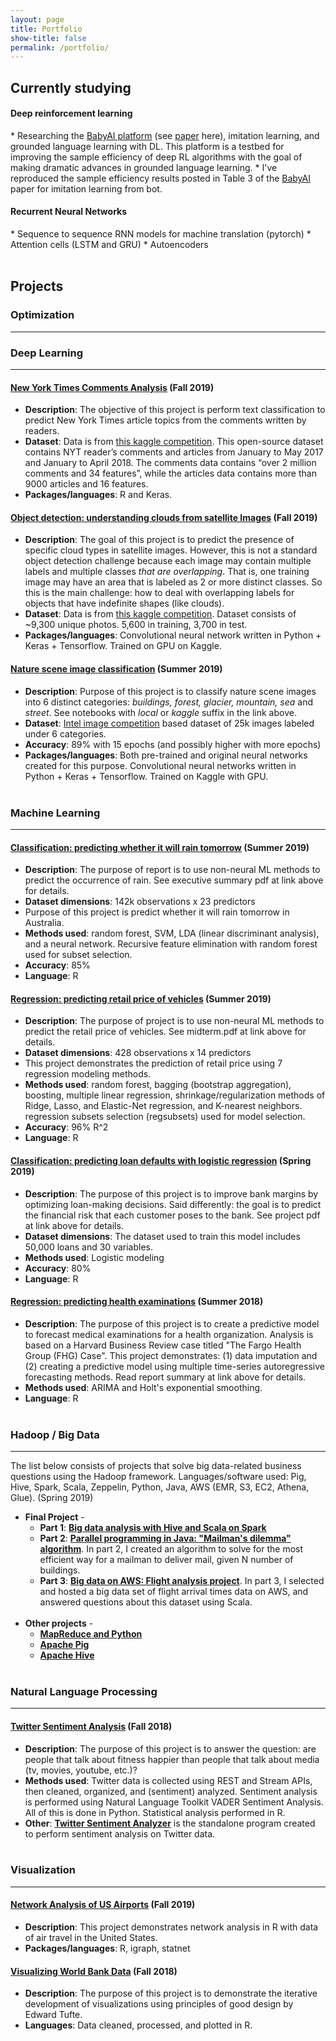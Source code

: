 ```yaml
---
layout: page
title: Portfolio
show-title: false
permalink: /portfolio/
---
```


## Currently studying

<h4 class="subheading">Deep reinforcement learning</h4>
* Researching the <a href="https://github.com/mila-iqia/babyai/tree/iclr19" target="_blank">BabyAI platform</a> (see <a href="https://openreview.net/forum?id=rJeXCo0cYX" target="_blank">paper</a> here), imitation learning, and grounded language learning with DL. This platform is a testbed for improving the sample efficiency of deep RL algorithms with the goal of making dramatic advances in grounded language learning.
* I've reproduced the sample efficiency results posted in Table 3 of the <a href="https://openreview.net/forum?id=rJeXCo0cYX" target="_blank">BabyAI</a> paper for imitation learning from bot.
<br />

<h4 class="subheading">Recurrent Neural Networks</h4>
* Sequence to sequence RNN models for machine translation (pytorch)
* Attention cells (LSTM and GRU)
* Autoencoders
<br /><br />

## Projects

### Optimization
---


### Deep Learning
---

#### <a href="https://github.com/ebolotin6/DS745/blob/master/project_3/Project_3_Bolotin.pdf" target="_blank"><strong>New York Times Comments Analysis</strong></a> (Fall 2019)
* **Description**: The objective of this project is perform text classification to predict New York Times article topics from the comments written by readers.
* **Dataset**: Data is from <a href="https://www.kaggle.com/aashita/nyt-comments" target="_blank">this kaggle competition</a>. This open-source dataset contains NYT reader’s comments and articles from January to May 2017 and January to April 2018. The comments data contains “over 2 million comments and 34 features”, while the articles data contains more than 9000 articles and 16 features.
* **Packages/languages**: R and Keras.

#### <a href="#"><strong>Object detection: understanding clouds from satellite Images</strong></a> (Fall 2019)
* **Description**: The goal of this project is to predict the presence of specific cloud types in satellite images. However, this is not a standard object detection challenge because each image may contain multiple labels and multiple classes *that are overlapping*. That is, one training image may have an area that is labeled as 2 or more distinct classes. So this is the main challenge: how to deal with overlapping labels for objects that have indefinite shapes (like clouds).
* **Dataset**: Data is from <a href="https://www.kaggle.com/c/understanding_cloud_organization/overview" target="_blank">this kaggle competition</a>. Dataset consists of ~9,300 unique photos. 5,600 in training, 3,700 in test.
* **Packages/languages**: Convolutional neural network written in Python + Keras + Tensorflow. Trained on GPU on Kaggle.


#### <a href="https://github.com/ebolotin6/iic_project/blob/master/notebooks/kaggle_notebooks/resnet_iic_kaggle.ipynb" target="_blank"><strong>Nature scene image classification</strong></a> (Summer 2019)
* **Description**: Purpose of this project is to classify nature scene images into 6 distinct categories: *buildings, forest, glacier, mountain, sea* and *street*. See notebooks with *local* or *kaggle* suffix in the link above.
* **Dataset**: <a href="https://www.kaggle.com/puneet6060/intel-image-classification" target="_blank">Intel image competition</a> based dataset of 25k images labeled under 6 categories.
* **Accuracy**: 89% with 15 epochs (and possibly higher with more epochs)
* **Packages/languages**: Both pre-trained and original neural networks created for this purpose. Convolutional neural networks written in Python + Keras + Tensorflow. Trained on Kaggle with GPU.
<br /><br />

### Machine Learning
___
#### <a href="https://github.com/ebolotin6/DS740_portfolio/tree/master/final_project" target="_blank"><strong>Classification: predicting whether it will rain tomorrow</strong></a> (Summer 2019)
* **Description**: The purpose of report is to use non-neural ML methods to predict the occurrence of rain. See executive summary pdf at link above for details.
* **Dataset dimensions**: 142k observations x 23 predictors
* Purpose of this project is predict whether it will rain tomorrow in Australia.
* **Methods used**: random forest, SVM, LDA (linear discriminant analysis), and a neural network. Recursive feature elimination with random forest used for subset selection.
* **Accuracy**: 85%
* **Language**: R

#### <a href="https://github.com/ebolotin6/DS740_portfolio/tree/master/midterm" target="_blank"><strong>Regression: predicting retail price of vehicles</strong></a> (Summer 2019)
* **Description**: The purpose of project is to use non-neural ML methods to predict the retail price of vehicles.  See midterm.pdf at link above for details.
* **Dataset dimensions**: 428 observations x 14 predictors
* This project demonstrates the prediction of retail price using 7 regression modeling methods. 
* **Methods used**: random forest, bagging (bootstrap aggregation), boosting, multiple linear regression, shrinkage/regularization methods of Ridge, Lasso, and Elastic-Net regression, and K-nearest neighbors. regression subsets selection (regsubsets) used for model selection.
* **Accuracy**: 96% R^2
* **Language**: R

#### <a href="https://github.com/ebolotin6/loan_defaults" target="_blank"><strong>Classification: predicting loan defaults with logistic regression</strong></a> (Spring 2019)
* **Description**: The purpose of this project is to improve bank margins by optimizing loan-making decisions. Said differently: the goal is to predict the financial risk that each customer poses to the bank.  See project pdf at link above for details.
* **Dataset dimensions**: The dataset used to train this model includes 50,000 loans and 30 variables.
* **Methods used**: Logistic modeling
* **Accuracy**: 80%
* **Language**: R

#### <a href="https://github.com/ebolotin6/Fargo_Health_Group_Case/" target="_blank"><strong>Regression: predicting health examinations</strong></a> (Summer 2018)
* **Description**: The purpose of this project is to create a predictive model to forecast medical examinations for a health organization. Analysis is based on a Harvard Business Review case titled "The Fargo Health Group (FHG) Case". This project demonstrates: (1) data imputation and (2) creating a predictive model using multiple time-series autoregressive forecasting methods. Read report summary at link above for details.
* **Methods used**: ARIMA and Holt's exponential smoothing.
* **Language**: R
<br /><br />

### Hadoop / Big Data
___
The list below consists of projects that solve big data-related business questions using the Hadoop framework. Languages/software used: Pig, Hive, Spark, Scala, Zeppelin, Python, Java, AWS (EMR, S3, EC2, Athena, Glue). (Spring 2019)
* **Final Project** -
	* **Part 1**: <a href="https://github.com/ebolotin6/hadoop_ds730/blob/master/Final_Project_Part_1.md" target="_blank"><strong>Big data analysis with Hive and Scala on Spark</strong></a>
	* **Part 2**: <a href="https://github.com/ebolotin6/hadoop_ds730/blob/master/Final_Project_Part_2.md" target="_blank"><strong>Parallel programming in Java: "Mailman's dilemma" algorithm</strong></a>. In part 2, I created an algorithm to solve for the most efficient way for a mailman to deliver mail, given N number of buildings.
	* **Part 3**: <a href="https://github.com/ebolotin6/hadoop_ds730/blob/master/Final_Project_Part_3.md" target="_blank"><strong>Big data on AWS: Flight analysis project</strong></a>. In part 3, I selected and hosted a big data set of flight arrival times data on AWS, and answered questions about this dataset using Scala.
<br /><br />
* **Other projects** - 
	* <a href="https://github.com/ebolotin6/hadoop_ds730/blob/master/Project_1_MapReduce.md" target="_blank"><strong>MapReduce and Python</strong></a>
	* <a href="https://github.com/ebolotin6/hadoop_ds730/blob/master/Project_2_Pig.md" target="_blank"><strong>Apache Pig</strong></a>
	* <a href="https://github.com/ebolotin6/hadoop_ds730/blob/master/Project_3_Hive.md" target="_blank"><strong>Apache Hive</strong></a>
<br /><br />

### Natural Language Processing
___
#### <a href="https://github.com/ebolotin6/Twitter_Sentiment_Analysis/" target="_blank"><strong>Twitter Sentiment Analysis</strong></a> (Fall 2018)
* **Description**: The purpose of this project is to answer the question: are people that talk about fitness happier than people that talk about media (tv, movies, youtube, etc.)? 
* **Methods used**: Twitter data is collected using REST and Stream APIs, then cleaned, organized, and (sentiment) analyzed. Sentiment analysis is performed using Natural Language Toolkit VADER Sentiment Analysis. All of this is done in Python. Statistical analysis performed in R. 
* **Other**: <a href="https://github.com/ebolotin6/Twitter_Sentiment_Analyzer/" target="_blank"><strong>Twitter Sentiment Analyzer</strong></a> is the standalone program created to perform sentiment analysis on Twitter data.
<br /><br />

### Visualization
___
#### <a href="https://github.com/ebolotin6/DS745/tree/master/project_2/" target="_blank"><strong>Network Analysis of US Airports</strong></a> (Fall 2019)
* **Description**: This project demonstrates network analysis in R with data of air travel in the United States.
* **Packages/languages**: R, igraph, statnet

#### <a href="https://github.com/ebolotin6/DS745/blob/master/project_1/Visualization_Report.pdf" target="_blank"><strong>Visualizing World Bank Data</strong></a> (Fall 2018)
* **Description**: The purpose of this project is to demonstrate the iterative development of visualizations using principles of good design by Edward Tufte.
* **Languages**: Data cleaned, processed, and plotted in R.